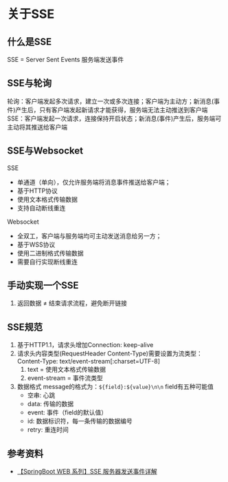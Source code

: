 # 关于SSE

## 什么是SSE
SSE = Server Sent Events 服务端发送事件

## SSE与轮询
轮询：客户端发起多次请求，建立一次或多次连接；客户端为主动方；新消息(事件)产生后，只有客户端发起新请求才能获得，服务端无法主动推送到客户端
SSE：客户端发起一次请求，连接保持开启状态；新消息(事件)产生后，服务端可主动将其推送给客户端

## SSE与Websocket
SSE
- 单通道（单向），仅允许服务端将消息事件推送给客户端；
- 基于HTTP协议
- 使用文本格式传输数据
- 支持自动断线重连

Websocket
- 全双工，客户端与服务端均可主动发送消息给另一方；
- 基于WSS协议
- 使用二进制格式传输数据
- 需要自行实现断线重连

## 手动实现一个SSE
1. 返回数据 ≠ 结束请求流程，避免断开链接

## SSE规范
1. 基于HTTP1.1，请求头增加Connection: keep-alive
2. 请求头内容类型(RequestHeader Content-Type)需要设置为流类型：Content-Type: text/event-stream\[:charset=UTF-8\]
   1. text = 使用文本格式传输数据
   2. event-stream = 事件流类型
3. 数据格式
   message的格式为：`${field}:${value}\n\n`
   field有五种可能值
   - 空串: 心跳
   - data: 传输的数据
   - event: 事件（field的默认值）
   - id: 数据标识符，每一条传输的数据编号
   - retry: 重连时间

## 参考资料
- [【SpringBoot WEB 系列】SSE 服务器发送事件详解](https://cloud.tencent.com/developer/article/1620176)
